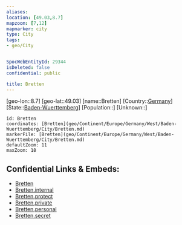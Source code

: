 ```yaml
---
aliases: 
location: [49.03,8.7]
mapzoom: [7,12] 
mapmarker: city 
type: City
tags:
- geo/City


SpocWebEntityId: 29344
isDeleted: false
confidential: public

title: Bretten
---
```

[geo-lon::8.7]
[geo-lat::49.03]
[name::Bretten]
[Country::[Germany](geo/Continent/Europe/Germany.md)]
[State::[Baden-Wuerttemberg](geo/Continent/Europe/Germany/West/Baden-Wuerttemberg.md)]
[Population::]
[Unknown::]


```leaflet
id: Bretten
coordinates: [Bretten](geo/Continent/Europe/Germany/West/Baden-Wuerttemberg/City/Bretten.md)
markerFile: [Bretten](geo/Continent/Europe/Germany/West/Baden-Wuerttemberg/City/Bretten.md)
defaultZoom: 11 
maxZoom: 18
```


## Confidential Links & Embeds: 
- [Bretten](../../../../../../../../_public/geo/Continent/Europe/Germany/West/Baden-Wuerttemberg/City/Bretten.md) 
- [Bretten.internal](../../../../../../../../_internal/geo/Continent/Europe/Germany/West/Baden-Wuerttemberg/City/Bretten.internal.md) 
- [Bretten.protect](../../../../../../../../_protect/geo/Continent/Europe/Germany/West/Baden-Wuerttemberg/City/Bretten.protect.md) 
- [Bretten.private](../../../../../../../../_private/geo/Continent/Europe/Germany/West/Baden-Wuerttemberg/City/Bretten.private.md) 
- [Bretten.personal](../../../../../../../../_personal/geo/Continent/Europe/Germany/West/Baden-Wuerttemberg/City/Bretten.personal.md) 
- [Bretten.secret](../../../../../../../../_secret/geo/Continent/Europe/Germany/West/Baden-Wuerttemberg/City/Bretten.secret.md) 
